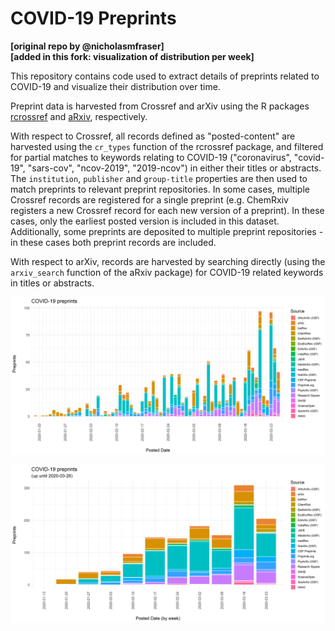 # COVID-19 Preprints

**[original repo by @nicholasmfraser]**  
**[added in this fork: visualization of distribution per week]**

This repository contains code used to extract details of preprints related to COVID-19 and visualize their distribution over time.

Preprint data is harvested from Crossref and arXiv using the R packages [rcrossref](https://github.com/ropensci/rcrossref) and [aRxiv](https://github.com/ropensci/aRxiv), respectively. 

With respect to Crossref, all records defined as "posted-content" are harvested using the `cr_types` function of the rcrossref package, and filtered for partial matches to keywords relating to COVID-19 ("coronavirus", "covid-19", "sars-cov", "ncov-2019", "2019-ncov") in either their titles or abstracts. The `institution`, `publisher` and `group-title` properties are then used to match preprints to relevant preprint repositories. In some cases, multiple Crossref records are registered for a single preprint (e.g. ChemRxiv registers a new Crossref record for each new version of a preprint). In these cases, only the earliest posted version is included in this dataset. Additionally, some preprints are deposited to multiple preprint repositories - in these cases both preprint records are included.

With respect to arXiv, records are harvested by searching directly (using the `arxiv_search` function of the aRxiv package) for COVID-19 related keywords in titles or abstracts.

![COVID-19 preprints](outputs/figures/covid19_preprints.png)  

![COVID-19 preprints per week](outputs/figures/covid19_preprints_week.png)